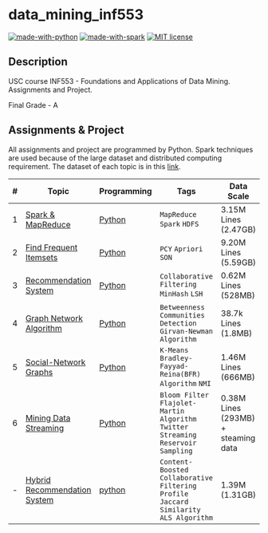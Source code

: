 # data_mining_inf553
[![made-with-python](https://img.shields.io/badge/Made%20with-Python-2B5A8E.svg)](https://www.python.org/)
[![made-with-spark](https://img.shields.io/badge/Made%20with-Spark-D75416.svg)](https://spark.apache.org/)
[![MIT license](https://img.shields.io/badge/License-MIT-green.svg)](https://lbesson.mit-license.org/)

## Description
USC course INF553 - Foundations and Applications of Data Mining. Assignments and Project.

Final Grade - A

## Assignments & Project
All assignments and project are programmed by Python. Spark techniques are used because of the large dataset and distributed computing requirement. The dataset of each topic is in this [link](https://drive.google.com/drive/folders/1GmkDgMzoGu9Si8asgBaWuRpeXrMpCbX8?usp=sharing).

|#|    Topic    |Programming|Tags|Data Scale|
|---|------------------------|-----------|----|--|
|1|[Spark & MapReduce](./assignment/assignment1/assignment1_description.pdf)|[Python](./assignment/assignment1/python) |`MapReduce` `Spark` `HDFS`|3.15M Lines (2.47GB)|
|2|[Find Frequent Itemsets](./assignment/assignment2/assignment2_description.pdf)|[Python](./assignment/assignment2/python)| `PCY` `Apriori` `SON`|9.20M Lines (5.59GB)|
|3|[Recommendation System](./assignment/assignment3/assignment3_description.pdf)|[Python](./assignment/assignment3/python/final)|`Collaborative Filtering` `MinHash` `LSH`|0.62M Lines (528MB)|
|4|[Graph Network Algorithm](./assignment/assignment4/assignment4_description.pdf)|[Python](./assignment/assignment4/python)|`Betweenness` `Communities Detection` `Girvan-Newman Algorithm`|38.7k Lines (1.8MB)|
|5|[Social-Network Graphs](./assignment/assignment5/assignment5_description.pdf)|[Python](./assignment/assignment5/python)|`K-Means` `Bradley-Fayyad-Reina(BFR) Algorithm` `NMI`|1.46M Lines (666MB)|
|6|[Mining Data Streaming](./assignment/assignment6/assignment6_description.pdf)|[Python](./assignment/assignment6/python)|`Bloom Filter` `Flajolet-Martin Algorithm` `Twitter Streaming` `Reservoir Sampling`|0.38M Lines (293MB) + steaming data|
|-|[Hybrid Recommendation System](./project/description.pdf)|[python](./project/deliver)|`Content-Boosted Collaborative Filtering` `Profile` `Jaccard Similarity` `ALS Algorithm`|1.39M (1.31GB)|
